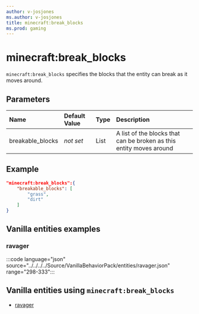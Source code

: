 ```yaml
---
author: v-josjones
ms.author: v-josjones
title: minecraft:break_blocks
ms.prod: gaming
---
```


# minecraft:break_blocks

`minecraft:break_blocks` specifies the blocks that the entity can break as it moves around.

## Parameters

|Name |Default Value  |Type  |Description  |
|:----------|:----------|:----------|:----------|
|breakable_blocks|*not set* | List|  A list of the blocks that can be broken as this entity moves around |

## Example

```json
"minecraft:break_blocks":{
    "breakable_blocks": [
        "grass",
        "dirt"
    ]
}
```

## Vanilla entities examples

### ravager

:::code language="json" source="../../../../Source/VanillaBehaviorPack/entities/ravager.json" range="298-333":::

## Vanilla entities using `minecraft:break_blocks`

- [ravager](../../../../Source/VanillaBehaviorPack_Snippets/entities/ravager.md)
